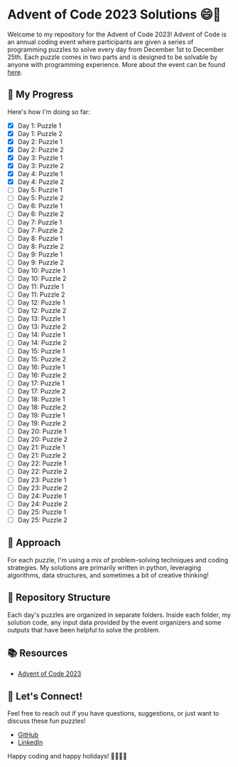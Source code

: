 # Advent of Code 2023 Solutions 😄🎄

Welcome to my repository for the Advent of Code 2023! Advent of Code is an annual coding event where participants are given a series of programming puzzles to solve every day from December 1st to December 25th. Each puzzle comes in two parts and is designed to be solvable by anyone with programming experience. More about the event can be found [here](https://adventofcode.com/2023/about).

## 🌟 My Progress

Here's how I'm doing so far:

- [x] Day 1: Puzzle 1
- [x] Day 1: Puzzle 2
- [x] Day 2: Puzzle 1
- [x] Day 2: Puzzle 2
- [x] Day 3: Puzzle 1
- [x] Day 3: Puzzle 2
- [x] Day 4: Puzzle 1
- [x] Day 4: Puzzle 2
- [ ] Day 5: Puzzle 1
- [ ] Day 5: Puzzle 2
- [ ] Day 6: Puzzle 1
- [ ] Day 6: Puzzle 2
- [ ] Day 7: Puzzle 1
- [ ] Day 7: Puzzle 2
- [ ] Day 8: Puzzle 1
- [ ] Day 8: Puzzle 2
- [ ] Day 9: Puzzle 1
- [ ] Day 9: Puzzle 2
- [ ] Day 10: Puzzle 1
- [ ] Day 10: Puzzle 2
- [ ] Day 11: Puzzle 1
- [ ] Day 11: Puzzle 2
- [ ] Day 12: Puzzle 1
- [ ] Day 12: Puzzle 2
- [ ] Day 13: Puzzle 1
- [ ] Day 13: Puzzle 2
- [ ] Day 14: Puzzle 1
- [ ] Day 14: Puzzle 2
- [ ] Day 15: Puzzle 1
- [ ] Day 15: Puzzle 2
- [ ] Day 16: Puzzle 1
- [ ] Day 16: Puzzle 2
- [ ] Day 17: Puzzle 1
- [ ] Day 17: Puzzle 2
- [ ] Day 18: Puzzle 1
- [ ] Day 18: Puzzle 2
- [ ] Day 19: Puzzle 1
- [ ] Day 19: Puzzle 2
- [ ] Day 20: Puzzle 1
- [ ] Day 20: Puzzle 2
- [ ] Day 21: Puzzle 1
- [ ] Day 21: Puzzle 2
- [ ] Day 22: Puzzle 1
- [ ] Day 22: Puzzle 2
- [ ] Day 23: Puzzle 1
- [ ] Day 23: Puzzle 2
- [ ] Day 24: Puzzle 1
- [ ] Day 24: Puzzle 2
- [ ] Day 25: Puzzle 1
- [ ] Day 25: Puzzle 2

## 🧠 Approach

For each puzzle, I'm using a mix of problem-solving techniques and coding strategies. My solutions are primarily written in python, leveraging algorithms, data structures, and sometimes a bit of creative thinking!

## 📂 Repository Structure

Each day's puzzles are organized in separate folders. Inside each folder, my solution code, any input data provided by the event organizers and some outputs that have been helpful to solve the problem.

## 📚 Resources

- [Advent of Code 2023](https://adventofcode.com/2023/about)

## 💬 Let's Connect!

Feel free to reach out if you have questions, suggestions, or just want to discuss these fun puzzles!

- [GitHub](https://github.com/JulienDelavande/)
- [LinkedIn](https://www.linkedin.com/in/juliendelavande/)

Happy coding and happy holidays! 🎉👨‍💻🎅
